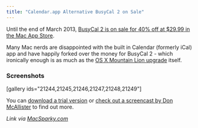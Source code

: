 ```yaml
---
title: "Calendar.app Alternative BusyCal 2 on Sale"
---
```

<p>Until the end of March 2013, <a href="https://target.georiot.com/Proxy.ashx?tsid=528&GR_URL=https%253A%252F%252Fitunes.apple.com%252Fus%252Fapp%252Fbusycal-2%252Fid567245998%253Fmt%253D12%2526uo%253D4%2526partnerId%253D30" target="itunes_store">BusyCal 2 is on sale for 40% off at $29.99 in the Mac App Store</a>.</p>
<p>Many Mac nerds are disappointed with the built in Calendar (formerly iCal) app and have happily forked over the money for BusyCal 2 - which ironically enough is as much as the <a href="https://target.georiot.com/Proxy.ashx?tsid=528&GR_URL=https%253A%252F%252Fitunes.apple.com%252Fus%252Fapp%252Fos-x-mountain-lion%252Fid537386512%253Fmt%253D12%2526uo%253D4%2526partnerId%253D30" target="itunes_store">OS X Mountain Lion upgrade</a> itself.</p>
<h3>Screenshots</h3>
<p>[gallery ids="21244,21245,21246,21247,21248,21249"]</p>
<p>You can <a href="https://www.busymac.com/download/BusyCal.zip">download a trial version</a> or <a href="https://www.screencastsonline.com/mac/show/0387/">check out a screencast by Don McAllister</a> to find out more.</p>
<p><em>Link via <a href="https://macsparky.com/blog/2013/3/busycal-2-limited-discount">MacSparky.com</a></em></p>
